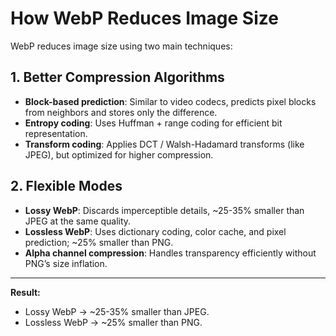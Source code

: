 # How WebP Reduces Image Size

WebP reduces image size using two main techniques:

## 1. Better Compression Algorithms
- **Block-based prediction**: Similar to video codecs, predicts pixel blocks from neighbors and stores only the difference.
- **Entropy coding**: Uses Huffman + range coding for efficient bit representation.
- **Transform coding**: Applies DCT / Walsh-Hadamard transforms (like JPEG), but optimized for higher compression.

## 2. Flexible Modes
- **Lossy WebP**: Discards imperceptible details, ~25-35% smaller than JPEG at the same quality.
- **Lossless WebP**: Uses dictionary coding, color cache, and pixel prediction; ~25% smaller than PNG.
- **Alpha channel compression**: Handles transparency efficiently without PNG’s size inflation.

---
**Result:**  
- Lossy WebP → ~25-35% smaller than JPEG.  
- Lossless WebP → ~25% smaller than PNG.
